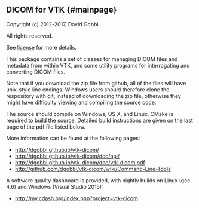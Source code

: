 ## DICOM for VTK {#mainpage}

Copyright (c) 2012-2017, David Gobbi

All rights reserved.

See [license](license.html) for more details.

This package contains a set of classes for managing DICOM
files and metadata from within VTK, and some utility programs
for interrogating and converting DICOM files.

Note that if you download the zip file from github, all of the
files will have unix-style line endings.  Windows users should
therefore clone the respository with git, instead of downloading
the zip file, otherwise they might have difficulty viewing and
compiling the source code.

The source should compile on Windows, OS X, and Linux.  CMake is
required to build the source.  Detailed build instructions are
given on the last page of the pdf file listed below.

More information can be found at the following pages:
* http://dgobbi.github.io/vtk-dicom/
* http://dgobbi.github.io/vtk-dicom/doc/api/
* http://dgobbi.github.io/vtk-dicom/doc/vtk-dicom.pdf
* http://github.com/dgobbi/vtk-dicom/wiki/Command-Line-Tools

A software quality dashboard is provided, with nightly builds on
Linux (gcc 4.6) and Windows (Visual Studio 2015):
* http://my.cdash.org/index.php?project=vtk-dicom
